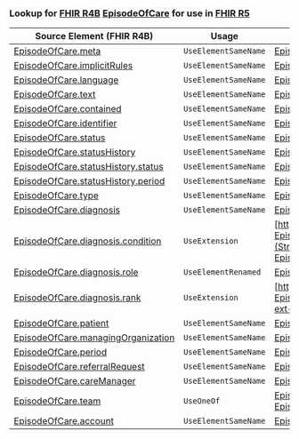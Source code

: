### Lookup for [FHIR R4B](https://hl7.org/fhir/R4B/) [EpisodeOfCare](https://hl7.org/fhir/R4B/EpisodeOfCare.html) for use in [FHIR R5](https://hl7.org/fhir/R5/)

| Source Element (FHIR R4B) | Usage | Target |
| -------------- | ----- | ------ |
| [EpisodeOfCare.meta](https://hl7.org/fhir/R4B/EpisodeOfCare.html#resource) | `UseElementSameName` | [EpisodeOfCare.meta](https://hl7.org/fhir/R5/EpisodeOfCare.html#resource) |
| [EpisodeOfCare.implicitRules](https://hl7.org/fhir/R4B/EpisodeOfCare.html#resource) | `UseElementSameName` | [EpisodeOfCare.implicitRules](https://hl7.org/fhir/R5/EpisodeOfCare.html#resource) |
| [EpisodeOfCare.language](https://hl7.org/fhir/R4B/EpisodeOfCare.html#resource) | `UseElementSameName` | [EpisodeOfCare.language](https://hl7.org/fhir/R5/EpisodeOfCare.html#resource) |
| [EpisodeOfCare.text](https://hl7.org/fhir/R4B/EpisodeOfCare.html#resource) | `UseElementSameName` | [EpisodeOfCare.text](https://hl7.org/fhir/R5/EpisodeOfCare.html#resource) |
| [EpisodeOfCare.contained](https://hl7.org/fhir/R4B/EpisodeOfCare.html#resource) | `UseElementSameName` | [EpisodeOfCare.contained](https://hl7.org/fhir/R5/EpisodeOfCare.html#resource) |
| [EpisodeOfCare.identifier](https://hl7.org/fhir/R4B/EpisodeOfCare.html#resource) | `UseElementSameName` | [EpisodeOfCare.identifier](https://hl7.org/fhir/R5/EpisodeOfCare.html#resource) |
| [EpisodeOfCare.status](https://hl7.org/fhir/R4B/EpisodeOfCare.html#resource) | `UseElementSameName` | [EpisodeOfCare.status](https://hl7.org/fhir/R5/EpisodeOfCare.html#resource) |
| [EpisodeOfCare.statusHistory](https://hl7.org/fhir/R4B/EpisodeOfCare.html#resource) | `UseElementSameName` | [EpisodeOfCare.statusHistory](https://hl7.org/fhir/R5/EpisodeOfCare.html#resource) |
| [EpisodeOfCare.statusHistory.status](https://hl7.org/fhir/R4B/EpisodeOfCare.html#resource) | `UseElementSameName` | [EpisodeOfCare.statusHistory.status](https://hl7.org/fhir/R5/EpisodeOfCare.html#resource) |
| [EpisodeOfCare.statusHistory.period](https://hl7.org/fhir/R4B/EpisodeOfCare.html#resource) | `UseElementSameName` | [EpisodeOfCare.statusHistory.period](https://hl7.org/fhir/R5/EpisodeOfCare.html#resource) |
| [EpisodeOfCare.type](https://hl7.org/fhir/R4B/EpisodeOfCare.html#resource) | `UseElementSameName` | [EpisodeOfCare.type](https://hl7.org/fhir/R5/EpisodeOfCare.html#resource) |
| [EpisodeOfCare.diagnosis](https://hl7.org/fhir/R4B/EpisodeOfCare.html#resource) | `UseElementSameName` | [EpisodeOfCare.diagnosis](https://hl7.org/fhir/R5/EpisodeOfCare.html#resource) |
| [EpisodeOfCare.diagnosis.condition](https://hl7.org/fhir/R4B/EpisodeOfCare.html#resource) | `UseExtension` | [http://hl7.org/fhir/4.3/StructureDefinition/extension-EpisodeOfCare.diagnosis.condition](StructureDefinition-ext-R4B-EpisodeOfCare.di.condition.html) |
| [EpisodeOfCare.diagnosis.role](https://hl7.org/fhir/R4B/EpisodeOfCare.html#resource) | `UseElementRenamed` | [EpisodeOfCare.diagnosis.use](https://hl7.org/fhir/R5/EpisodeOfCare.html#resource) |
| [EpisodeOfCare.diagnosis.rank](https://hl7.org/fhir/R4B/EpisodeOfCare.html#resource) | `UseExtension` | [http://hl7.org/fhir/4.3/StructureDefinition/extension-EpisodeOfCare.diagnosis.rank](StructureDefinition-ext-R4B-EpisodeOfCare.di.rank.html) |
| [EpisodeOfCare.patient](https://hl7.org/fhir/R4B/EpisodeOfCare.html#resource) | `UseElementSameName` | [EpisodeOfCare.patient](https://hl7.org/fhir/R5/EpisodeOfCare.html#resource) |
| [EpisodeOfCare.managingOrganization](https://hl7.org/fhir/R4B/EpisodeOfCare.html#resource) | `UseElementSameName` | [EpisodeOfCare.managingOrganization](https://hl7.org/fhir/R5/EpisodeOfCare.html#resource) |
| [EpisodeOfCare.period](https://hl7.org/fhir/R4B/EpisodeOfCare.html#resource) | `UseElementSameName` | [EpisodeOfCare.period](https://hl7.org/fhir/R5/EpisodeOfCare.html#resource) |
| [EpisodeOfCare.referralRequest](https://hl7.org/fhir/R4B/EpisodeOfCare.html#resource) | `UseElementSameName` | [EpisodeOfCare.referralRequest](https://hl7.org/fhir/R5/EpisodeOfCare.html#resource) |
| [EpisodeOfCare.careManager](https://hl7.org/fhir/R4B/EpisodeOfCare.html#resource) | `UseElementSameName` | [EpisodeOfCare.careManager](https://hl7.org/fhir/R5/EpisodeOfCare.html#resource) |
| [EpisodeOfCare.team](https://hl7.org/fhir/R4B/EpisodeOfCare.html#resource) | `UseOneOf` | [EpisodeOfCare.careTeam](https://hl7.org/fhir/R5/EpisodeOfCare.html#resource)<br />[EpisodeOfCare.careTeam](https://hl7.org/fhir/R5/EpisodeOfCare.html#resource) |
| [EpisodeOfCare.account](https://hl7.org/fhir/R4B/EpisodeOfCare.html#resource) | `UseElementSameName` | [EpisodeOfCare.account](https://hl7.org/fhir/R5/EpisodeOfCare.html#resource) |
